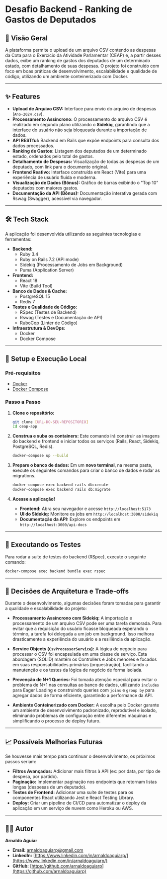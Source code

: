 # Desafio Backend - Ranking de Gastos de Deputados

## 📖 Visão Geral

A plataforma permite o upload de um arquivo CSV contendo as despesas da Cota para o Exercício da Atividade Parlamentar (CEAP) e, a partir desses dados, exibe um ranking de gastos dos deputados de um determinado estado, com detalhamento de suas despesas.
O projeto foi construído com foco em boas práticas de desenvolvimento, escalabilidade e qualidade de código, utilizando um ambiente conteinerizado com Docker.

---

## ✨ Features

* **Upload de Arquivo CSV:** Interface para envio do arquivo de despesas (`Ano-2024.csv`).
* **Processamento Assíncrono:** O processamento do arquivo CSV é realizado em segundo plano utilizando o **Sidekiq**, garantindo que a interface do usuário não seja bloqueada durante a importação de dados.
* **API RESTful:** Backend em Rails que expõe endpoints para consulta dos dados processados.
* **Ranking de Gastos:** Listagem dos deputados de um determinado estado, ordenados pelo total de gastos.
* **Detalhamento de Despesas:** Visualização de todas as despesas de um deputado, com link para o documento original.
* **Frontend Reativo:** Interface construída em React (Vite) para uma experiência de usuário fluida e moderna.
* **Visualização de Dados (Bônus):** Gráfico de barras exibindo o "Top 10" deputados com maiores gastos.
* **Documentação da API (Bônus):** Documentação interativa gerada com Rswag (Swagger), acessível via navegador.

---

## 🛠️ Tech Stack

A aplicação foi desenvolvida utilizando as seguintes tecnologias e ferramentas:

* **Backend:**
    * Ruby 3.4
    * Ruby on Rails 7.2 (API mode)
    * Sidekiq (Processamento de Jobs em Background)
    * Puma (Application Server)
* **Frontend:**
    * React 18
    * Vite (Build Tool)
* **Banco de Dados & Cache:**
    * PostgreSQL 15
    * Redis 7
* **Testes e Qualidade de Código:**
    * RSpec (Testes de Backend)
    * Rswag (Testes e Documentação de API)
    * RuboCop (Linter de Código)
* **Infraestrutura & DevOps:**
    * Docker
    * Docker Compose

---

## 🚀 Setup e Execução Local

### Pré-requisitos
* [Docker](https://www.docker.com/get-started/)
* [Docker Compose](https://docs.docker.com/compose/install/)

### Passo a Passo

1.  **Clone o repositório:**
    ```bash
    git clone [URL-DO-SEU-REPOSITORIO]
    cd ceap-app
    ```

2.  **Construa e suba os containers:**
    Este comando irá construir as imagens do backend e frontend e iniciar todos os serviços (Rails, React, Sidekiq, PostgreSQL, Redis).
    ```bash
    docker-compose up --build
    ```

3.  **Prepare o banco de dados:**
    Em um **novo terminal**, na mesma pasta, execute os seguintes comandos para criar o banco de dados e rodar as migrations.
    ```bash
    docker-compose exec backend rails db:create
    docker-compose exec backend rails db:migrate
    ```
4.  **Acesse a aplicação!**
    * **Frontend:** Abra seu navegador e acesse `http://localhost:5173`
    * **UI do Sidekiq:** Monitore os jobs em `http://localhost:3000/sidekiq`
    * **Documentação da API:** Explore os endpoints em `http://localhost:3000/api-docs`

---

## 🧪 Executando os Testes

Para rodar a suíte de testes do backend (RSpec), execute o seguinte comando:

```bash
docker-compose exec backend bundle exec rspec
```

---

## 🧠 Decisões de Arquitetura e Trade-offs

Durante o desenvolvimento, algumas decisões foram tomadas para garantir a qualidade e escalabilidade do projeto:

* **Processamento Assíncrono com Sidekiq:** A importação e processamento de um arquivo CSV pode ser uma tarefa demorada. Para evitar que a requisição do usuário ficasse bloqueada esperando o término, a tarefa foi delegada a um job em background. Isso melhora drasticamente a experiência do usuário e a resiliência da aplicação.

* **Service Objects (`CsvProcessorService`):** A lógica de negócio para processar o CSV foi encapsulada em uma classe de serviço. Esta abordagem (SOLID) mantém os Controllers e Jobs menores e focados em suas responsabilidades primárias (orquestração), facilitando a manutenção e os testes da lógica de negócio de forma isolada.

* **Prevenção de N+1 Queries:** Foi tomada atenção especial para evitar o problema de N+1 nas consultas ao banco de dados, utilizando `includes` para Eager Loading e construindo queries com `joins` e `group by` para agregar dados de forma eficiente, garantindo a performance da API.

* **Ambiente Conteinerizado com Docker:** A escolha pelo Docker garante um ambiente de desenvolvimento padronizado, reprodutível e isolado, eliminando problemas de configuração entre diferentes máquinas e simplificando o processo de deploy futuro.

---

## 📈 Possíveis Melhorias Futuras

Se houvesse mais tempo para continuar o desenvolvimento, os próximos passos seriam:

* **Filtros Avançados:** Adicionar mais filtros à API (ex: por data, por tipo de despesa, por partido).
* **Paginação:** Implementar paginação nos endpoints que retornam listas longas (despesas de um deputado).
* **Testes de Frontend:** Adicionar uma suíte de testes para os componentes React utilizando Jest e React Testing Library.
* **Deploy:** Criar um pipeline de CI/CD para automatizar o deploy da aplicação em um serviço de nuvem como Heroku ou AWS.

---

## 👨‍💻 Autor

**Arnaldo Aguiar**

* **Email:** [arnaldoaguiarp@gmail.com](mailto:arnaldoaguiarp@gmail.com)
* **LinkedIn:** [https://www.linkedin.com/in/arnaldoaguiarp/](https://www.linkedin.com/in/arnaldoaguiarp/)
* **GitHub:** [https://github.com/arnaldoaguiarp](https://github.com/arnaldoaguiarp)